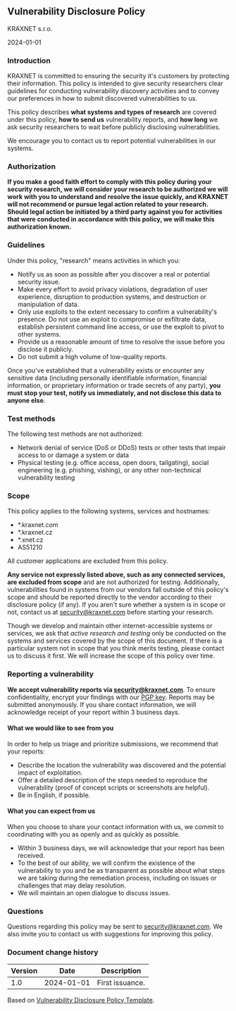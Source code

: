 ## Vulnerability Disclosure Policy

KRAXNET s.r.o.

2024-01-01

### Introduction

KRAXNET is committed to ensuring the security it's customers by protecting their information. This policy is intended to give security researchers clear guidelines for conducting vulnerability discovery activities and to convey our preferences in how to submit discovered vulnerabilities to us.

This policy describes **what systems and types of research** are covered under this policy, **how to send us** vulnerability reports, and **how long** we ask security researchers to wait before publicly disclosing vulnerabilities.

We encourage you to contact us to report potential vulnerabilities in our systems.

### Authorization

**If you make a good faith effort to comply with this policy during your security research, we will consider your research to be authorized we will work with you to understand and resolve the issue quickly, and KRAXNET will not recommend or pursue legal action related to your research. Should legal action be initiated by a third party against you for activities that were conducted in accordance with this policy, we will make this authorization known.**

### Guidelines

Under this policy, "research" means activities in which you:

- Notify us as soon as possible after you discover a real or potential security issue.
- Make every effort to avoid privacy violations, degradation of user experience, disruption to production systems, and destruction or manipulation of data.
- Only use exploits to the extent necessary to confirm a vulnerability's presence. Do not use an exploit to compromise or exfiltrate data, establish persistent command line access, or use the exploit to pivot to other systems.
- Provide us a reasonable amount of time to resolve the issue before you disclose it publicly.
- Do not submit a high volume of low-quality reports.

Once you've established that a vulnerability exists or encounter any sensitive data (including personally identifiable information, financial information, or proprietary information or trade secrets of any party), **you must stop your test, notify us immediately, and not disclose this data to anyone else**.

### Test methods

The following test methods are not authorized:

- Network denial of service (DoS or DDoS) tests or other tests that impair access to or damage a system or data
- Physical testing (e.g. office access, open doors, tailgating), social engineering (e.g. phishing, vishing), or any other non-technical vulnerability testing

### Scope

This policy applies to the following systems, services and hostnames:

- \*.kraxnet.com
- \*.kraxnet.cz
- \*.xnet.cz
- AS51210

All customer applications are excluded from this policy.

**Any service not expressly listed above, such as any connected services, are excluded from scope** and are not authorized for testing. Additionally, vulnerabilities found in systems from our vendors fall outside of this policy's scope and should be reported directly to the vendor according to their disclosure policy (if any). If you aren't sure whether a system is in scope or not, contact us at security@kraxnet.com before starting your research.

Though we develop and maintain other internet-accessible systems or services, we ask that _active research and testing_ only be conducted on the systems and services covered by the scope of this document. If there is a particular system not in scope that you think merits testing, please contact us to discuss it first. We will increase the scope of this policy over time.

### Reporting a vulnerability

**We accept vulnerability reports via security@kraxnet.com**. To ensure confidentiality, encrypt your findings with our [PGP key](/security/publickey.txt). Reports may be submitted anonymously. If you share contact information, we will acknowledge receipt of your report within 3 business days.

#### What we would like to see from you

In order to help us triage and prioritize submissions, we recommend that your reports:

- Describe the location the vulnerability was discovered and the potential impact of exploitation.
- Offer a detailed description of the steps needed to reproduce the vulnerability (proof of concept scripts or screenshots are helpful).
- Be in English, if possible.

#### What you can expect from us

When you choose to share your contact information with us, we commit to coordinating with you as openly and as quickly as possible.

- Within 3 business days, we will acknowledge that your report has been received.
- To the best of our ability, we will confirm the existence of the vulnerability to you and be as transparent as possible about what steps we are taking during the remediation process, including on issues or challenges that may delay resolution.
- We will maintain an open dialogue to discuss issues.

### Questions

Questions regarding this policy may be sent to security@kraxnet.com. We also invite you to contact us with suggestions for improving this policy.

### Document change history

| Version | Date       | Description     |
| ------- | ---------- | --------------- |
| 1.0     | 2024-01-01 | First issuance. |

Based on [Vulnerability Disclosure Policy Template](https://www.cisa.gov/vulnerability-disclosure-policy-template).
